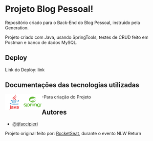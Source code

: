 
# Projeto Blog Pessoal!

Repositório criado para o Back-End do Blog Pessoal, instruido pela Generation.

Projeto criado com  Java, usando SpringTools, testes de CRUD feito em Postman e banco de dados MySQL.




## Deploy
 
Link do Deploy: link






## Documentações das tecnologias utilizadas


   <img align="left" alt="Java" height="50" width="60" src="https://github.com/devicons/devicon/blob/master/icons/java/java-original-wordmark.svg"/> 
   <img align="left" alt="Spring" height="50" width="60" src="https://github.com/devicons/devicon/blob/master/icons/spring/spring-original-wordmark.svg"/>  -Para criação do Projeto



## Autores

- [@tjfaccipieri](https://www.github.com/tjfaccipieri)

Projeto original feito por:
[RocketSeat](https://www.rocketseat.com.br/), durante o evento NLW Return

